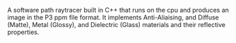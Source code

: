 A software path raytracer built in C++ that runs on the cpu and produces an image in the P3 ppm file format. It implements Anti-Aliaising, and Diffuse (Matte), Metal (Glossy), and Dielectric (Glass) materials and their reflective properties.
